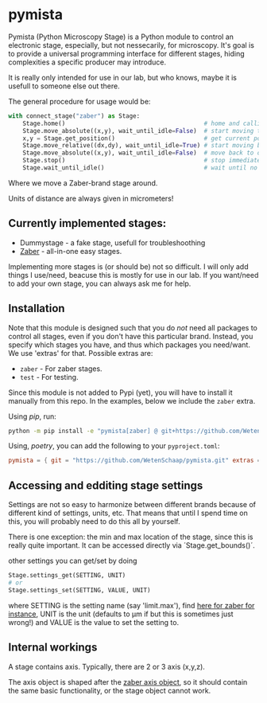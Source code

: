 # pymista

Pymista (Python Microscopy Stage) is a Python module to control an electronic stage, especially, but not nessecarily, for microscopy. It's goal is to provide a universal programming interface for different stages, hiding complexities a specific producer may introduce.

It is really only intended for use in our lab, but who knows, maybe it is usefull to someone else out there.

The general procedure for usage would be:

``` python
with connect_stage("zaber") as Stage:
    Stage.home()                                       # home and callibrate postion if not yet the case.
    Stage.move_absolute((x,y), wait_until_idle=False)  # start moving to x,y. But do not block further excecution during movement
    x,y = Stage.get_position()                         # get current position
    Stage.move_relative((dx,dy), wait_until_idle=True) # start moving by dx and dy. Wait until movement is complete
    Stage.move_absolute((x,y), wait_until_idle=False)  # move back to original position
    Stage.stop()                                       # stop immediately, someones finger got crushed or something
    Stage.wait_until_idle()                            # wait until no longer moving
```
Where we move a Zaber-brand stage around.

Units of distance are always given in micrometers!

## Currently implemented stages:

- Dummystage - a fake stage, usefull for troubleshoothing
- [Zaber](https://www.zaber.com) - all-in-one easy stages.

Implementing more stages is (or should be) not so difficult. I will only add things I use/need, beacuse this is mostly for use in our lab. If you want/need to add your own stage, you can always ask me for help.

## Installation

Note that this module is designed such that you do *not* need all packages to control all stages, even if you don't have this particular brand. Instead, you specify which stages you have, and thus which packages you need/want. We use 'extras' for that. Possible extras are:

- `zaber` - For zaber stages.
- `test`  - For testing.

Since this module is not added to Pypi (yet), you will have to install it manually from this repo. In the examples, below we include the `zaber` extra. 

Using *pip*, run:
``` bash
python -m pip install -e "pymista[zaber] @ git+https://github.com/WetenSchaap/pymista.git"
```

Using, *poetry*, you can add the following to your `pyproject.toml`:

``` toml
pymista = { git = "https://github.com/WetenSchaap/pymista.git" extras = ["zaber"]}
```

## Accessing and edditing stage settings

Settings are not so easy to harmonize between different brands because of different kind of settings, units, etc. That means that until I spend time on this, you will probably need to do this all by yourself.

There is one exception: the min and max location of the stage, since this is really quite important. It can be accessed directly via ´Stage.get_bounds()´.

other settings you can get/set by doing

``` python
Stage.settings_get(SETTING, UNIT)
# or
Stage.settings_set(SETTING, VALUE, UNIT)
```
where SETTING is the setting name (say 'limit.max'), find [here for zaber for instance](https://www.zaber.com/protocol-manual#topic_settings), UNIT is the unit (defaults to µm if but this is sometimes just wrong!) and VALUE is the value to set the setting to.


## Internal workings

A stage contains axis. Typically, there are 2 or 3 axis (x,y,z). 

The axis object is shaped after the [zaber axis object](https://software.zaber.com/motion-library/api/py/ascii/axis), so it should contain the same basic functionality, or the stage object cannot work.

